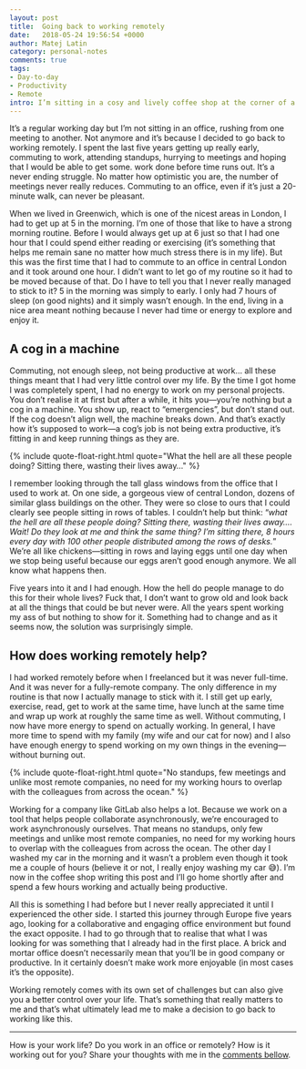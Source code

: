 ```yaml
---
layout: post
title:  Going back to working remotely
date:   2018-05-24 19:56:54 +0000
author: Matej Latin
category: personal-notes
comments: true
tags:
- Day-to-day
- Productivity
- Remote
intro: I’m sitting in a cosy and lively coffee shop at the corner of a busy street in central Edinburgh, just a few minutes from where I now live. We moved to this beautiful city two months ago simply because we liked it.
---
```


It’s a regular working day but I’m not sitting in an office, rushing from one meeting to another. Not anymore and it’s because I decided to go back to working remotely. I spent the last five years getting up really early, commuting to work, attending standups, hurrying to meetings and hoping that I would be able to get some. work done before time runs out. It’s a never ending struggle. No matter how optimistic you are, the number of meetings never really reduces. Commuting to an office, even if it’s just a 20-minute walk, can never be pleasant.

When we lived in Greenwich, which is one of the nicest areas in London, I had to get up at 5 in the morning. I’m one of those that like to have a strong morning routine. Before I would always get up at 6 just so that I had one hour that I could spend either reading or exercising (it’s something that helps me remain sane no matter how much stress there is in my life). But this was the first time that I had to commute to an office in central London and it took around one hour.  I didn’t want to let go of my routine so it had to be moved because of that. Do I have to tell you that I never really managed to stick to it? 5 in the morning was simply to early. I only had 7 hours of sleep (on good nights) and it simply wasn’t enough. In the end, living in a nice area meant nothing because I never had time or energy to explore and enjoy it.

## A cog in a machine
Commuting, not enough sleep, not being productive at work… all these things meant that I had very little control over my life. By the time I got home I was completely spent, I had no energy to work on my personal projects. You don’t realise it at first but after a while, it hits you—you’re nothing but a cog in a machine. You show up, react to “emergencies”, but don’t stand out. If the cog doesn’t align well, the machine breaks down. And that’s exactly how it’s supposed to work—a cog’s job is not being extra productive, it’s fitting in and keep running things as they are.

{% include quote-float-right.html quote="What the hell are all these people doing? Sitting there, wasting their lives away…" %}

I remember looking through the tall glass windows from the office that I used to work at. On one side, a gorgeous view of central London, dozens of similar glass buildings on the other. They were so close to ours that I could clearly see people sitting in rows of tables. I couldn’t help but think: “*what the hell are all these people doing? Sitting there, wasting their lives away….  Wait! Do they look at me and think the same thing? I’m sitting there, 8 hours every day with 100 other people distributed among the rows of desks.*” We’re all like chickens—sitting in rows and laying eggs until one day when we stop being useful because our eggs aren’t good enough anymore. We all know what happens then.

Five years into it and I had enough. How the hell do people manage to do this for their whole lives? Fuck that, I don’t want to grow old and look back at all the things that could be but never were. All the years spent working my ass of but nothing to show for it. Something had to change and as it seems now, the solution was surprisingly simple.

## How does working remotely help?
I had worked remotely before when I freelanced but it was never full-time. And it was never for a fully-remote company. The only difference in my routine is that now I actually manage to stick with it. I still get up early, exercise, read, get to work at the same time, have lunch at the same time and wrap up work at roughly the same time as well. Without commuting, I now have more energy to spend on actually working. In general, I have more time to spend with my family (my wife and our cat for now) and I also have enough energy to spend working on my own things in the evening—without burning out.

{% include quote-float-right.html quote="No standups, few meetings and unlike most remote companies, no need for my working hours to overlap with the colleagues from across the ocean." %}

Working for a company like GitLab also helps a lot. Because we work on a tool that helps people collaborate asynchronously, we’re encouraged to work asynchronously ourselves. That means no standups, only few meetings and unlike most remote companies, no need for my working hours to overlap with the colleagues from across the ocean. The other day I washed my car in the morning and it wasn’t a problem even though it took me a couple of hours (believe it or not, I really enjoy washing my car 😅). I’m now in the coffee shop writing this post and I’ll go home shortly after and spend a few hours working and actually being productive.

All this is something I had before but I never really appreciated it until I experienced the other side. I started this journey through Europe five years ago, looking for a collaborative and engaging office environment but found the exact opposite. I had to go through that to realise that what I was looking for was something that I already had in the first place. A brick and mortar office doesn’t necessarily mean that you’ll be in good company or productive. In it certainly doesn’t make work more enjoyable (in most cases it’s the opposite).

Working remotely comes with its own set of challenges but can also give you a better control over your life. That’s something that really matters to me and that’s what ultimately lead me to make a decision to go back to working like this.

---
How is your work life? Do you work in an office or remotely? How is it working out for you? Share your thoughts with me in the [comments bellow](#comments).
